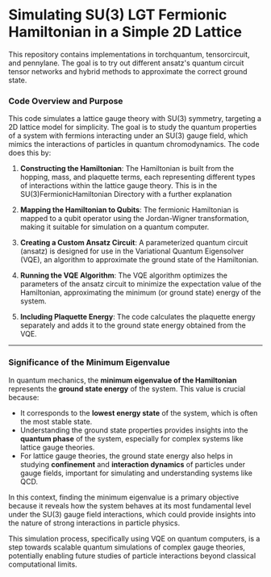 # Simulating SU(3) LGT Fermionic Hamiltonian in a Simple 2D Lattice 

This repository contains implementations in torchquantum, tensorcircuit, and pennylane. The goal is to try out different ansatz's quantum circuit tensor networks and hybrid methods to approximate the correct ground state.

### Code Overview and Purpose

This code simulates a lattice gauge theory with SU(3) symmetry, targeting a 2D lattice model for simplicity. The goal is to study the quantum properties of a system with fermions interacting under an SU(3) gauge field, which mimics the interactions of particles in quantum chromodynamics. The code does this by:

1. **Constructing the Hamiltonian**: The Hamiltonian is built from the hopping, mass, and plaquette terms, each representing different types of interactions within the lattice gauge theory. This is in the SU(3)FermionicHamiltonian Directory with a further explanation

2. **Mapping the Hamiltonian to Qubits**: The fermionic Hamiltonian is mapped to a qubit operator using the Jordan-Wigner transformation, making it suitable for simulation on a quantum computer.

3. **Creating a Custom Ansatz Circuit**: A parameterized quantum circuit (ansatz) is designed for use in the Variational Quantum Eigensolver (VQE), an algorithm to approximate the ground state of the Hamiltonian.

4. **Running the VQE Algorithm**: The VQE algorithm optimizes the parameters of the ansatz circuit to minimize the expectation value of the Hamiltonian, approximating the minimum (or ground state) energy of the system.

5. **Including Plaquette Energy**: The code calculates the plaquette energy separately and adds it to the ground state energy obtained from the VQE.

---

### Significance of the Minimum Eigenvalue

In quantum mechanics, the **minimum eigenvalue of the Hamiltonian** represents the **ground state energy** of the system. This value is crucial because:

- It corresponds to the **lowest energy state** of the system, which is often the most stable state.
- Understanding the ground state properties provides insights into the **quantum phase** of the system, especially for complex systems like lattice gauge theories.
- For lattice gauge theories, the ground state energy also helps in studying **confinement** and **interaction dynamics** of particles under gauge fields, important for simulating and understanding systems like QCD.

In this context, finding the minimum eigenvalue is a primary objective because it reveals how the system behaves at its most fundamental level under the SU(3) gauge field interactions, which could provide insights into the nature of strong interactions in particle physics. 

This simulation process, specifically using VQE on quantum computers, is a step towards scalable quantum simulations of complex gauge theories, potentially enabling future studies of particle interactions beyond classical computational limits.
